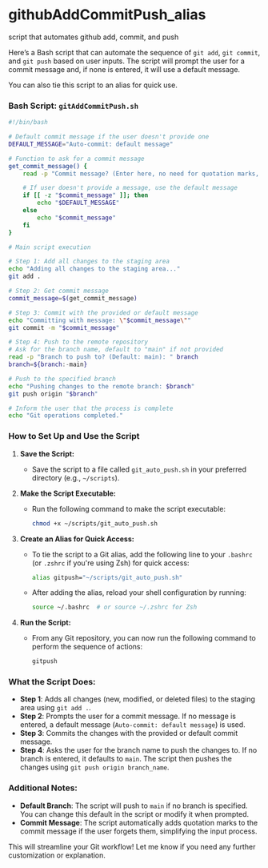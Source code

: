 # githubAddCommitPush_alias
script that automates github add, commit, and push

Here’s a Bash script that can automate the sequence of `git add`, `git commit`, and `git push` based on user inputs. The script will prompt the user for a commit message and, if none is entered, it will use a default message.

You can also tie this script to an alias for quick use.

### **Bash Script: `gitAddCommitPush.sh`**

```bash
#!/bin/bash

# Default commit message if the user doesn't provide one
DEFAULT_MESSAGE="Auto-commit: default message"

# Function to ask for a commit message
get_commit_message() {
    read -p "Commit message? (Enter here, no need for quotation marks, I will add them if they are missing): " commit_message

    # If user doesn't provide a message, use the default message
    if [[ -z "$commit_message" ]]; then
        echo "$DEFAULT_MESSAGE"
    else
        echo "$commit_message"
    fi
}

# Main script execution

# Step 1: Add all changes to the staging area
echo "Adding all changes to the staging area..."
git add .

# Step 2: Get commit message
commit_message=$(get_commit_message)

# Step 3: Commit with the provided or default message
echo "Committing with message: \"$commit_message\""
git commit -m "$commit_message"

# Step 4: Push to the remote repository
# Ask for the branch name, default to "main" if not provided
read -p "Branch to push to? (Default: main): " branch
branch=${branch:-main}

# Push to the specified branch
echo "Pushing changes to the remote branch: $branch"
git push origin "$branch"

# Inform the user that the process is complete
echo "Git operations completed."
```

### **How to Set Up and Use the Script**

1. **Save the Script:**
   - Save the script to a file called `git_auto_push.sh` in your preferred directory (e.g., `~/scripts`).

2. **Make the Script Executable:**
   - Run the following command to make the script executable:

     ```bash
     chmod +x ~/scripts/git_auto_push.sh
     ```

3. **Create an Alias for Quick Access:**
   - To tie the script to a Git alias, add the following line to your `.bashrc` (or `.zshrc` if you're using Zsh) for quick access:

     ```bash
     alias gitpush="~/scripts/git_auto_push.sh"
     ```

   - After adding the alias, reload your shell configuration by running:

     ```bash
     source ~/.bashrc  # or source ~/.zshrc for Zsh
     ```

4. **Run the Script:**
   - From any Git repository, you can now run the following command to perform the sequence of actions:

     ```bash
     gitpush
     ```

### **What the Script Does:**
- **Step 1**: Adds all changes (new, modified, or deleted files) to the staging area using `git add .`.
- **Step 2**: Prompts the user for a commit message. If no message is entered, a default message (`Auto-commit: default message`) is used.
- **Step 3**: Commits the changes with the provided or default commit message.
- **Step 4**: Asks the user for the branch name to push the changes to. If no branch is entered, it defaults to `main`. The script then pushes the changes using `git push origin branch_name`.

### **Additional Notes:**
- **Default Branch**: The script will push to `main` if no branch is specified. You can change this default in the script or modify it when prompted.
- **Commit Message**: The script automatically adds quotation marks to the commit message if the user forgets them, simplifying the input process.
  
This will streamline your Git workflow! Let me know if you need any further customization or explanation.
